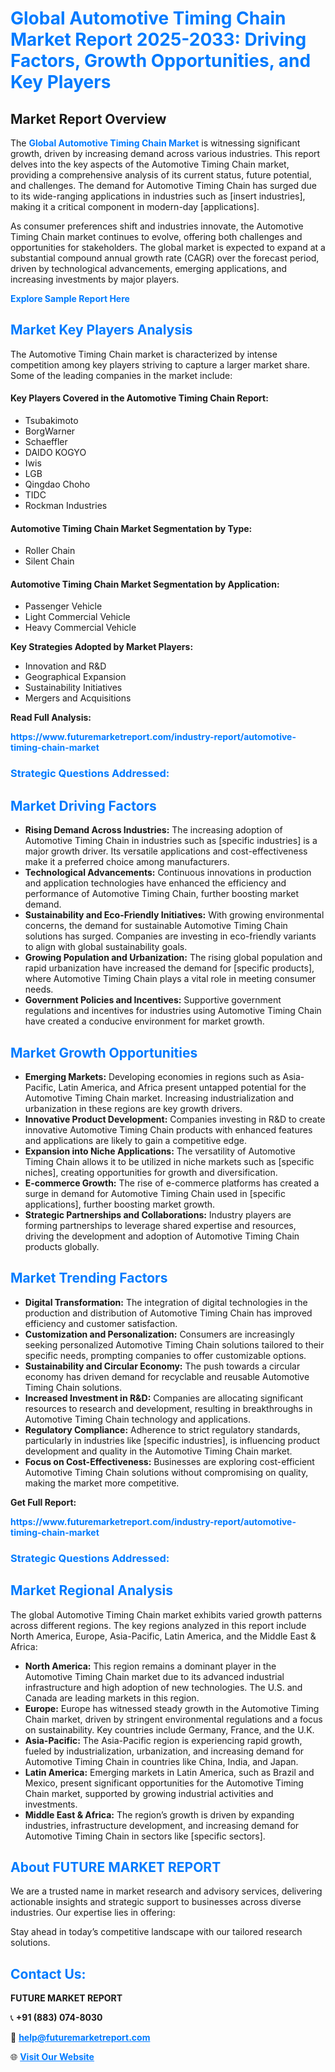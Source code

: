 <h1 style="color: #007BFF;">Global Automotive Timing Chain Market Report 2025-2033: Driving Factors, Growth Opportunities, and Key Players</h1>

<section id="overview">
<h2>Market Report Overview</h2>
<p>The <a href="https://www.futuremarketreport.com/industry-report/automotive-timing-chain-market" style="color: #007BFF; text-decoration: none;"><strong>Global Automotive Timing Chain Market</strong></a> is witnessing significant growth, driven by increasing demand across various industries. This report delves into the key aspects of the Automotive Timing Chain market, providing a comprehensive analysis of its current status, future potential, and challenges. The demand for Automotive Timing Chain has surged due to its wide-ranging applications in industries such as [insert industries], making it a critical component in modern-day [applications].</p>
<p>As consumer preferences shift and industries innovate, the Automotive Timing Chain market continues to evolve, offering both challenges and opportunities for stakeholders. The global market is expected to expand at a substantial compound annual growth rate (CAGR) over the forecast period, driven by technological advancements, emerging applications, and increasing investments by major players.</p>
</section>

<section id="overview">
<p><a href="https://www.futuremarketreport.com/request-sample/reportId=110748" style="color: #007BFF; text-decoration: none;"><strong>Explore Sample Report Here</strong></a></p>
</section>

<section id="key-players">
<h2 style="color: #007BFF;">Market Key Players Analysis</h2>
<p>The Automotive Timing Chain market is characterized by intense competition among key players striving to capture a larger market share. Some of the leading companies in the market include:</p>
<h4>Key Players Covered in the Automotive Timing Chain Report:</h4>
<ul><li>Tsubakimoto</li><li>BorgWarner</li><li>Schaeffler</li><li>DAIDO KOGYO</li><li>Iwis</li><li>LGB</li><li>Qingdao Choho</li><li>TIDC</li><li>Rockman Industries</li></ul>
<h4>Automotive Timing Chain Market Segmentation by Type:</h4>
<ul><li>Roller Chain</li><li>Silent Chain</li></ul>

<h4>Automotive Timing Chain Market Segmentation by Application:</h4>
<ul><li>Passenger Vehicle</li><li>Light Commercial Vehicle</li><li>Heavy Commercial Vehicle</li></ul>
<p><strong>Key Strategies Adopted by Market Players:</strong></p>
<ul>
<li>Innovation and R&D</li>
<li>Geographical Expansion</li>
<li>Sustainability Initiatives</li>
<li>Mergers and Acquisitions</li>
</ul>
</section>

<section>
<p><strong>Read Full Analysis: </strong></p><a href="https://www.futuremarketreport.com/industry-report/automotive-timing-chain-market" style="color: #007BFF; text-decoration: none;"><strong>https://www.futuremarketreport.com/industry-report/automotive-timing-chain-market</strong></a>
<h3 style="color: #007BFF;">Strategic Questions Addressed:</h3>
</section>

<section id="driving-factors">
<h2 style="color: #007BFF;">Market Driving Factors</h2>
<ul>
<li><strong>Rising Demand Across Industries:</strong> The increasing adoption of Automotive Timing Chain in industries such as [specific industries] is a major growth driver. Its versatile applications and cost-effectiveness make it a preferred choice among manufacturers.</li>
<li><strong>Technological Advancements:</strong> Continuous innovations in production and application technologies have enhanced the efficiency and performance of Automotive Timing Chain, further boosting market demand.</li>
<li><strong>Sustainability and Eco-Friendly Initiatives:</strong> With growing environmental concerns, the demand for sustainable Automotive Timing Chain solutions has surged. Companies are investing in eco-friendly variants to align with global sustainability goals.</li>
<li><strong>Growing Population and Urbanization:</strong> The rising global population and rapid urbanization have increased the demand for [specific products], where Automotive Timing Chain plays a vital role in meeting consumer needs.</li>
<li><strong>Government Policies and Incentives:</strong> Supportive government regulations and incentives for industries using Automotive Timing Chain have created a conducive environment for market growth.</li>
</ul>
</section>

<section id="growth-opportunities">
<h2 style="color: #007BFF;">Market Growth Opportunities</h2>
<ul>
<li><strong>Emerging Markets:</strong> Developing economies in regions such as Asia-Pacific, Latin America, and Africa present untapped potential for the Automotive Timing Chain market. Increasing industrialization and urbanization in these regions are key growth drivers.</li>
<li><strong>Innovative Product Development:</strong> Companies investing in R&D to create innovative Automotive Timing Chain products with enhanced features and applications are likely to gain a competitive edge.</li>
<li><strong>Expansion into Niche Applications:</strong> The versatility of Automotive Timing Chain allows it to be utilized in niche markets such as [specific niches], creating opportunities for growth and diversification.</li>
<li><strong>E-commerce Growth:</strong> The rise of e-commerce platforms has created a surge in demand for Automotive Timing Chain used in [specific applications], further boosting market growth.</li>
<li><strong>Strategic Partnerships and Collaborations:</strong> Industry players are forming partnerships to leverage shared expertise and resources, driving the development and adoption of Automotive Timing Chain products globally.</li>
</ul>
</section>

<section id="trending-factors">
<h2 style="color: #007BFF;">Market Trending Factors</h2>
<ul>
<li><strong>Digital Transformation:</strong> The integration of digital technologies in the production and distribution of Automotive Timing Chain has improved efficiency and customer satisfaction.</li>
<li><strong>Customization and Personalization:</strong> Consumers are increasingly seeking personalized Automotive Timing Chain solutions tailored to their specific needs, prompting companies to offer customizable options.</li>
<li><strong>Sustainability and Circular Economy:</strong> The push towards a circular economy has driven demand for recyclable and reusable Automotive Timing Chain solutions.</li>
<li><strong>Increased Investment in R&D:</strong> Companies are allocating significant resources to research and development, resulting in breakthroughs in Automotive Timing Chain technology and applications.</li>
<li><strong>Regulatory Compliance:</strong> Adherence to strict regulatory standards, particularly in industries like [specific industries], is influencing product development and quality in the Automotive Timing Chain market.</li>
<li><strong>Focus on Cost-Effectiveness:</strong> Businesses are exploring cost-efficient Automotive Timing Chain solutions without compromising on quality, making the market more competitive.</li>
</ul>
</section>

<section>
<p><strong>Get Full Report: </strong></p><a href="https://www.futuremarketreport.com/industry-report/automotive-timing-chain-market" style="color: #007BFF; text-decoration: none;"><strong>https://www.futuremarketreport.com/industry-report/automotive-timing-chain-market</strong></a>
<h3 style="color: #007BFF;">Strategic Questions Addressed:</h3>
</section>


<section id="regional-analysis">
<h2 style="color: #007BFF;">Market Regional Analysis</h2>
<p>The global Automotive Timing Chain market exhibits varied growth patterns across different regions. The key regions analyzed in this report include North America, Europe, Asia-Pacific, Latin America, and the Middle East & Africa:</p>
<ul>
<li><strong>North America:</strong> This region remains a dominant player in the Automotive Timing Chain market due to its advanced industrial infrastructure and high adoption of new technologies. The U.S. and Canada are leading markets in this region.</li>
<li><strong>Europe:</strong> Europe has witnessed steady growth in the Automotive Timing Chain market, driven by stringent environmental regulations and a focus on sustainability. Key countries include Germany, France, and the U.K.</li>
<li><strong>Asia-Pacific:</strong> The Asia-Pacific region is experiencing rapid growth, fueled by industrialization, urbanization, and increasing demand for Automotive Timing Chain in countries like China, India, and Japan.</li>
<li><strong>Latin America:</strong> Emerging markets in Latin America, such as Brazil and Mexico, present significant opportunities for the Automotive Timing Chain market, supported by growing industrial activities and investments.</li>
<li><strong>Middle East & Africa:</strong> The region’s growth is driven by expanding industries, infrastructure development, and increasing demand for Automotive Timing Chain in sectors like [specific sectors].</li>
</ul>
</section>

<footer>
<h2 style="color: #007BFF;">About FUTURE MARKET REPORT</h2>
<p>We are a trusted name in market research and advisory services, delivering actionable insights and strategic support to businesses across diverse industries. Our expertise lies in offering:</p>

<p>Stay ahead in today’s competitive landscape with our tailored research solutions.</p>

<h2 style="color: #007BFF;">Contact Us:</h2>
<p><strong>FUTURE MARKET REPORT</strong></p>
<p>📞 <strong>+91 (883) 074-8030</strong></p>
<p>📧 <strong><a href="mailto:help@futuremarketreport.com" style="color: #007BFF;">help@futuremarketreport.com</a></strong></p>
<p>🌐 <strong><a href="https://www.futuremarketreport.com/" style="color: #007BFF;">Visit Our Website</a></strong></p>
</footer>
